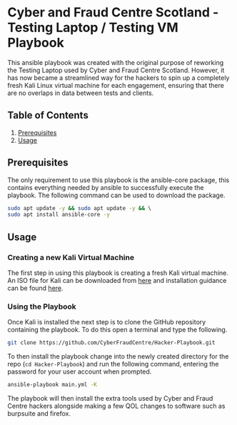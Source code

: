 # Cyber and Fraud Centre Scotland - Testing Laptop / Testing VM Playbook

This ansible playbook was created with the original purpose of reworking the
Testing Laptop used by Cyber and Fraud Centre Scotland. However, it has now became
a streamlined way for the hackers to spin up a completely fresh Kali Linux virtual
machine for each engagement, ensuring that there are no overlaps in data between
tests and clients.

## Table of Contents

1. [Prerequisites](#prerequisites)
1. [Usage](#usage)

## Prerequisites

The only requirement to use this playbook is the ansible-core package, this contains
everything needed by ansible to successfully execute the playbook. The following
command can be used to download the package.

```bash
sudo apt update -y && sudo apt update -y && \ 
sudo apt install ansible-core -y
```

## Usage

### Creating a new Kali Virtual Machine

The first step in using this playbook is creating a fresh Kali virtual machine.
An ISO file for Kali can be downloaded from [here](https://www.kali.org/get-kali/#kali-installer-images)
and installation guidance can be found [here](https://www.kali.org/docs/installation/hard-disk-install/).

### Using the Playbook

Once Kali is installed the next step is to clone the GitHub repository containing
the playbook. To do this open a terminal and type the following.

```bash
git clone https://github.com/CyberFraudCentre/Hacker-Playbook.git
```

To then install the playbook change into the newly created directory for the repo
(`cd Hacker-Playbook`) and run the following command, entering the password for
your user account when prompted.

```bash
ansible-playbook main.yml -K
```

The playbook will then install the extra tools used by Cyber and Fraud Centre hackers
alongside making a few QOL changes to software such as burpsuite and firefox.

